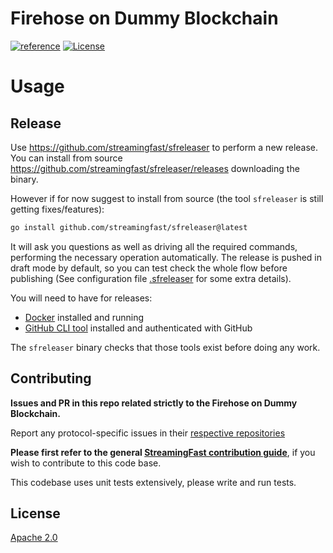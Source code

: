 # Firehose on Dummy Blockchain
[![reference](https://img.shields.io/badge/godoc-reference-5272B4.svg?style=flat-square)](https://pkg.go.dev/github.com/NexusDAO/firehose-aleo)
[![License](https://img.shields.io/badge/License-Apache%202.0-blue.svg)](https://opensource.org/licenses/Apache-2.0)

# Usage

## Release

Use https://github.com/streamingfast/sfreleaser to perform a new release. You can install from source https://github.com/streamingfast/sfreleaser/releases downloading the binary.

However if for now suggest to install from source (the tool `sfreleaser` is still getting fixes/features):

```bash
go install github.com/streamingfast/sfreleaser@latest
```

It will ask you questions as well as driving all the required commands, performing the necessary operation automatically. The release is pushed in draft mode by default, so you can test check the whole flow before publishing (See configuration file [.sfreleaser](./.sfreleaser) for some extra details).

You will need to have for releases:
- [Docker](https://docs.docker.com/get-docker/) installed and running
- [GitHub CLI tool](https://cli.github.com/) installed and authenticated with GitHub

The `sfreleaser` binary checks that those tools exist before doing any work.

## Contributing

**Issues and PR in this repo related strictly to the Firehose on Dummy Blockchain.**

Report any protocol-specific issues in their
[respective repositories](https://github.com/streamingfast/streamingfast#protocols)

**Please first refer to the general
[StreamingFast contribution guide](https://github.com/streamingfast/streamingfast/blob/master/CONTRIBUTING.md)**,
if you wish to contribute to this code base.

This codebase uses unit tests extensively, please write and run tests.

## License

[Apache 2.0](LICENSE)
